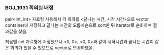 ### BOJ_1931 회의실 배정

pair<int, int> 자료형 사용해서 각 회의를 <끝나는 시간, 시작 시간>으로 vector container에 저장하고 끝나는 시간의 오름차순으로 sort한 뒤 iterator로 순회하며 결과값을 찾음.

처음엔 set 자료형에 저장했으나 <0, 0>, <0, 0>과 같이 시작시간과 끝나는 시간이 같은 회의가 있을 수 있으므로 vector로 변경하였음.